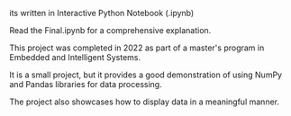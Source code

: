 its written in Interactive Python Notebook (.ipynb)

Read the Final.ipynb for a comprehensive explanation.

This project was completed in 2022 as part of a master's program in Embedded and Intelligent Systems.

It is a small project, but it provides a good demonstration of using NumPy and Pandas libraries for data processing.

The project also showcases how to display data in a meaningful manner.
